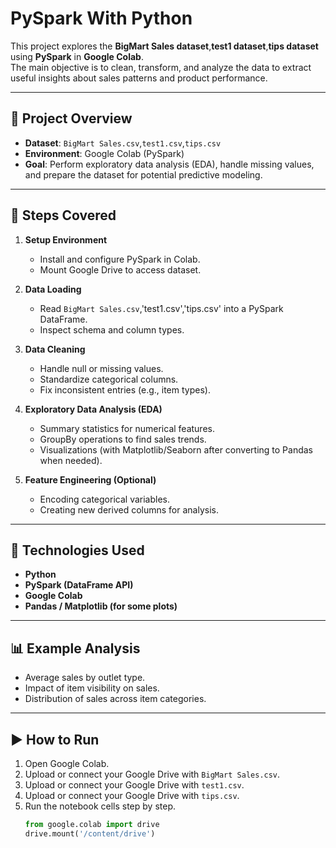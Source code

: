 # PySpark With Python

This project explores the **BigMart Sales dataset**,**test1 dataset**,**tips dataset** using **PySpark** in **Google Colab**.  
The main objective is to clean, transform, and analyze the data to extract useful insights about sales patterns and product performance.

---

## 🚀 Project Overview
- **Dataset**: `BigMart Sales.csv`,`test1.csv`,`tips.csv`
- **Environment**: Google Colab (PySpark)  
- **Goal**: Perform exploratory data analysis (EDA), handle missing values, and prepare the dataset for potential predictive modeling.

---

## 📂 Steps Covered
1. **Setup Environment**
   - Install and configure PySpark in Colab.
   - Mount Google Drive to access dataset.

2. **Data Loading**
   - Read `BigMart Sales.csv`,'test1.csv','tips.csv' into a PySpark DataFrame.
   - Inspect schema and column types.

3. **Data Cleaning**
   - Handle null or missing values.
   - Standardize categorical columns.
   - Fix inconsistent entries (e.g., item types).

4. **Exploratory Data Analysis (EDA)**
   - Summary statistics for numerical features.
   - GroupBy operations to find sales trends.
   - Visualizations (with Matplotlib/Seaborn after converting to Pandas when needed).

5. **Feature Engineering (Optional)**
   - Encoding categorical variables.
   - Creating new derived columns for analysis.

---

## 🔧 Technologies Used
- **Python**
- **PySpark (DataFrame API)**
- **Google Colab**
- **Pandas / Matplotlib (for some plots)**

---

## 📊 Example Analysis
- Average sales by outlet type.
- Impact of item visibility on sales.
- Distribution of sales across item categories.

---

## ▶️ How to Run
1. Open Google Colab.
2. Upload or connect your Google Drive with `BigMart Sales.csv`.
3. Upload or connect your Google Drive with `test1.csv`.
4. Upload or connect your Google Drive with `tips.csv`.
5. Run the notebook cells step by step.
   ```python
   from google.colab import drive
   drive.mount('/content/drive')
